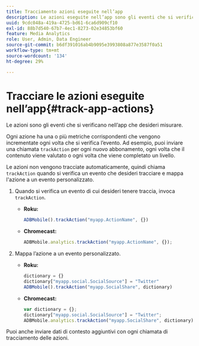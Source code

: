 ```yaml
---
title: Tracciamento azioni eseguite nell’app
description: Le azioni eseguite nell’app sono gli eventi che si verificano nell’app e che desideri misurare.
uuid: 9cdc048a-419a-4725-bd61-6ca6d909cf10
exl-id: 88b7d540-67b7-4ec1-8273-02e34853bf60
feature: Media Analytics
role: User, Admin, Data Engineer
source-git-commit: b6df391016ab4b9095e3993808a877e3587f0a51
workflow-type: tm+mt
source-wordcount: '134'
ht-degree: 29%

---
```


# Tracciare le azioni eseguite nell’app{#track-app-actions}

Le azioni sono gli eventi che si verificano nell’app che desideri misurare.

Ogni azione ha una o più metriche corrispondenti che vengono incrementate ogni volta che si verifica l’evento. Ad esempio, puoi inviare una chiamata `trackAction` per ogni nuovo abbonamento, ogni volta che il contenuto viene valutato o ogni volta che viene completato un livello.

Le azioni non vengono tracciate automaticamente, quindi chiama `trackAction` quando si verifica un evento che desideri tracciare e mappa l&#39;azione a un evento personalizzato.

1. Quando si verifica un evento di cui desideri tenere traccia, invoca `trackAction`.

   * **Roku:**

      ```js
      ADBMobile().trackAction("myapp.ActionName", {})
      ```

   * **Chromecast:**

      ```js
      ADBMobile.analytics.trackAction("myapp.ActionName", {});
      ```

1. Mappa l’azione a un evento personalizzato.

   * **Roku:**

      ```js
      dictionary = {} 
      dictionary["myapp.social.SocialSource"] = "Twitter"  
      ADBMobile().trackAction("myapp.SocialShare", dictionary)
      ```

   * **Chromecast:**

      ```js
      var dictionary = {}; 
      dictionary["myapp.social.SocialSource"] = "Twitter"; 
      ADBMobile.analytics.trackAction("myapp.SocialShare", dictionary);
      ```

Puoi anche inviare dati di contesto aggiuntivi con ogni chiamata di tracciamento delle azioni.

